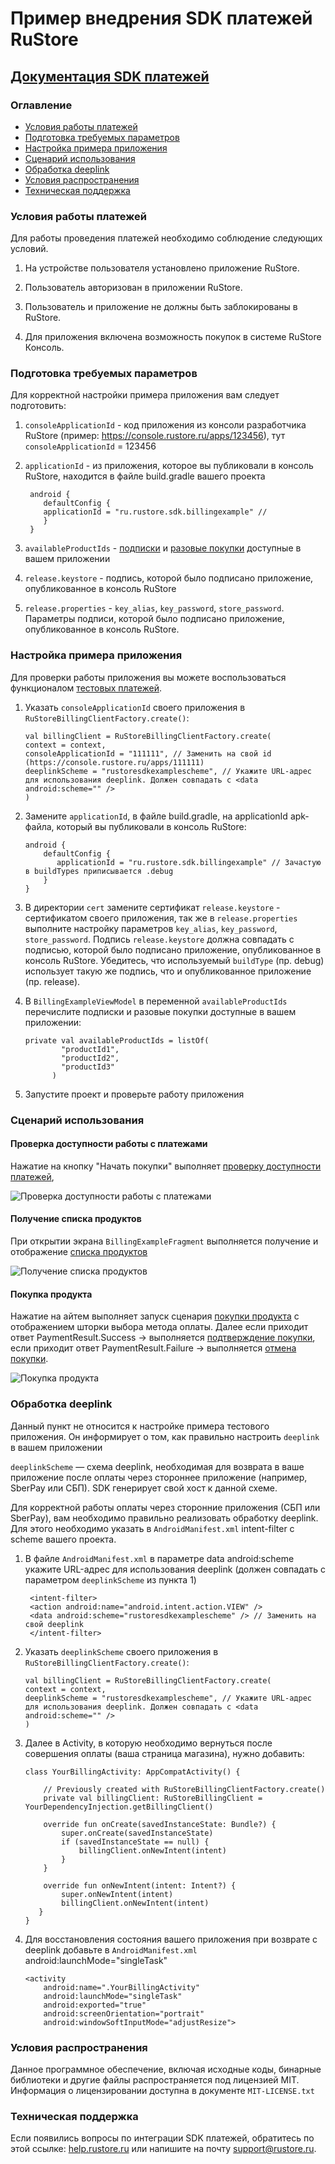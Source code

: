 # Пример внедрения SDK платежей RuStore
## [Документация SDK платежей](https://www.rustore.ru/help/sdk/payments/general)


### Оглавление
- [Условия работы платежей](#Условия-работы-платежей)
- [Подготовка требуемых параметров](#Подготовка-требуемых-параметров)
- [Настройка примера приложения](#Настройка-примера-приложения)
- [Сценарий использования](#Сценарий-использования)
- [Обработка deeplink](#Обработка-deeplink)
- [Условия распространения](#Условия-распространения)
- [Техническая поддержка](#Техническая-поддержка)


### Условия работы платежей
Для работы проведения платежей необходимо соблюдение следующих условий.

1. На устройстве пользователя установлено приложение RuStore.

2. Пользователь авторизован в приложении RuStore.

3. Пользователь и приложение не должны быть заблокированы в RuStore.

4. Для приложения включена возможность покупок в системе RuStore Консоль.


### Подготовка требуемых параметров
Для корректной настройки примера приложения вам следует подготовить:

1. `consoleApplicationId` - код приложения из консоли разработчика RuStore (пример: https://console.rustore.ru/apps/123456), тут `consoleApplicationId` = 123456

2. `applicationId` - из приложения, которое вы публиковали в консоль RuStore, находится в файле build.gradle вашего проекта

   ```
    android {
       defaultConfig {
       applicationId = "ru.rustore.sdk.billingexample" // 
       }
    }
   ```

3. `availableProductIds` - [подписки](https://www.rustore.ru/help/developers/monetization/create-app-subscription/) и [разовые покупки](https://www.rustore.ru/help/developers/monetization/create-paid-product-in-application/) доступные в вашем приложении

4. `release.keystore` - подпись, которой было подписано приложение, опубликованное в консоль RuStore

5. `release.properties` - `key_alias`, `key_password`, `store_password`. Параметры подписи, которой было подписано приложение, опубликованное в консоль RuStore.


###  Настройка примера приложения
Для проверки работы приложения вы можете воспользоваться функционалом [тестовых платежей](https://www.rustore.ru/help/developers/monetization/sandbox).

1. Указать `consoleApplicationId` своего приложения в `RuStoreBillingClientFactory.create()`:

   ```
   val billingClient = RuStoreBillingClientFactory.create(
   context = context,
   consoleApplicationId = "111111", // Заменить на свой id (https://console.rustore.ru/apps/111111)
   deeplinkScheme = "rustoresdkexamplescheme", // Укажите URL-адрес для использования deeplink. Должен совпадать с <data android:scheme="" />
   ) 
   ```

2. Замените `applicationId`, в файле build.gradle, на applicationId apk-файла, который вы публиковали в консоль RuStore:

   ```
   android {
       defaultConfig {
          applicationId = "ru.rustore.sdk.billingexample" // Зачастую в buildTypes приписывается .debug
       }
   }
   ```

3. В директории `cert` замените сертификат `release.keystore` - сертификатом своего приложения, так же в `release.properties` выполните настройку параметров `key_alias`, `key_password`, `store_password`.  Подпись `release.keystore` должна совпадать с подписью, которой было подписано приложение, опубликованное в консоль RuStore. Убедитесь, что используемый `buildType` (пр. debug) использует такую же подпись, что и опубликованное приложение (пр. release).

4. В `BillingExampleViewModel` в переменной `availableProductIds` перечислите подписки и разовые покупки доступные в вашем приложении:

   ```
   private val availableProductIds = listOf(
           "productId1",
           "productId2",
           "productId3"
         )
   ```

5. Запустите проект и проверьте работу приложения


### Сценарий использования

#### Проверка доступности работы с платежами
Нажатие на кнопку "Начать покупки" выполняет [проверку доступности платежей](https://www.rustore.ru/help/sdk/payments/checkpurchasesavailability/),


![Проверка доступности работы с платежами](app/src/main/res/drawable/start.png)

#### Получение списка продуктов
При открытии экрана `BillingExampleFragment` выполняется получение и отображение [списка продуктов](https://www.rustore.ru/help/sdk/payments/getproducts/)


![Получение списка продуктов](app/src/main/res/drawable/get_products.png)

#### Покупка продукта
Нажатие на айтем выполняет запуск сценария [покупки продукта](https://www.rustore.ru/help/sdk/payments/purchaseproduct/) с отображением шторки выбора метода оплаты.
Далее если приходит ответ PaymentResult.Success -> выполняется [подтверждение покупки](https://www.rustore.ru/help/sdk/payments/confirmpurchase/), если приходит ответ PaymentResult.Failure -> выполняется [отмена покупки](https://www.rustore.ru/help/sdk/payments/deletepurchase/).



![Покупка продукта](app/src/main/res/drawable/purchase.png)


### Обработка deeplink
Данный пункт не относится к настройке примера тестового приложения. Он информирует о том, как правильно настроить `deeplink` в вашем приложении

`deeplinkScheme` — схема deeplink, необходимая для возврата в ваше приложение после оплаты через стороннее приложение (например, SberPay или СБП). SDK генерирует свой хост к данной схеме.

Для корректной работы оплаты через сторонние приложения (СБП или SberPay), вам необходимо правильно реализовать обработку deeplink. Для этого необходимо указать в `AndroidManifest.xml` intent-filter с scheme вашего проекта.

1. В файле `AndroidManifest.xml` в параметре data android:scheme укажите URL-адрес для использования deeplink (должен совпадать с параметром `deeplinkScheme` из пункта 1)

   ```
    <intent-filter>
    <action android:name="android.intent.action.VIEW" />
    <data android:scheme="rustoresdkexamplescheme" /> // Заменить на свой deeplink
    </intent-filter>
   ```

2. Указать `deeplinkScheme` своего приложения в `RuStoreBillingClientFactory.create()`:

   ```
   val billingClient = RuStoreBillingClientFactory.create(
   context = context,
   deeplinkScheme = "rustoresdkexamplescheme", // Укажите URL-адрес для использования deeplink. Должен совпадать с <data android:scheme="" />
   )
   ```

3. Далее в Activity, в которую необходимо вернуться после совершения оплаты (ваша страница магазина), нужно добавить:

   ```
   class YourBillingActivity: AppCompatActivity() {

       // Previously created with RuStoreBillingClientFactory.create()
       private val billingClient: RuStoreBillingClient = YourDependencyInjection.getBillingClient()

       override fun onCreate(savedInstanceState: Bundle?) {
           super.onCreate(savedInstanceState)
           if (savedInstanceState == null) {
               billingClient.onNewIntent(intent)
           }
       }

       override fun onNewIntent(intent: Intent?) {
           super.onNewIntent(intent)    
           billingClient.onNewIntent(intent)
      }
   } 
   ```

4. Для восстановления состояния вашего приложения при возврате с deeplink добавьте в `AndroidManifest.xml` android:launchMode="singleTask"

   ```
   <activity
       android:name=".YourBillingActivity"
       android:launchMode="singleTask"
       android:exported="true"
       android:screenOrientation="portrait"
       android:windowSoftInputMode="adjustResize">
   ```


### Условия распространения
Данное программное обеспечение, включая исходные коды, бинарные библиотеки и другие файлы распространяется под лицензией MIT. Информация о лицензировании доступна в документе `MIT-LICENSE.txt`


### Техническая поддержка
Если появились вопросы по интеграции SDK платежей, обратитесь по этой ссылке:
[help.rustore.ru](https://help.rustore.ru/) или напишите на почту support@rustore.ru.